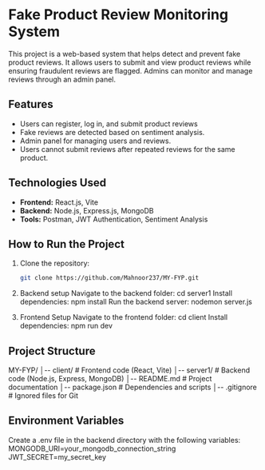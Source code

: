 # Fake Product Review Monitoring System

This project is a web-based system that helps detect and prevent fake product reviews. It allows users to submit and view product reviews while ensuring fraudulent reviews are flagged. Admins can monitor and manage reviews through an admin panel.

## Features
- Users can register, log in, and submit product reviews
- Fake reviews are detected based on sentiment analysis.
- Admin panel for managing users and reviews.
- Users cannot submit reviews after repeated reviews for the same product.

## Technologies Used
- **Frontend:** React.js, Vite
- **Backend:** Node.js, Express.js, MongoDB
- **Tools:** Postman, JWT Authentication, Sentiment Analysis

## How to Run the Project

1. Clone the repository:  
   ```bash
   git clone https://github.com/Mahnoor237/MY-FYP.git

2. Backend setup
   Navigate to the backend folder:
   cd server1
   Install dependencies:
   npm install
   Run the backend server:
   nodemon server.js
   
   
4. Frontend Setup
   Navigate to the frontend folder:
   cd client
   Install dependencies:
   npm run dev
   
## Project Structure
   MY-FYP/
│-- client/         # Frontend code (React, Vite)
│-- server1/        # Backend code (Node.js, Express, MongoDB)
│-- README.md       # Project documentation
│-- package.json    # Dependencies and scripts
│-- .gitignore      # Ignored files for Git

## Environment Variables
Create a .env file in the backend directory with the following variables:
MONGODB_URI=your_mongodb_connection_string
JWT_SECRET=my_secret_key

   
